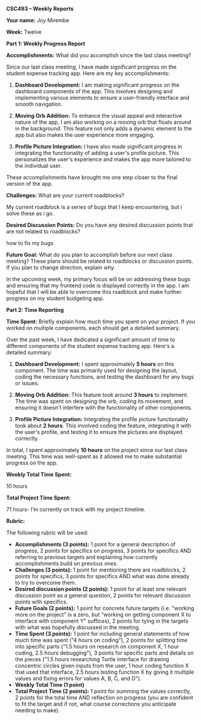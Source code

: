

**CSC493 – Weekly Reports**

**Your name:** Joy Mirembe

**Week:** Twelve

**Part 1: Weekly Progress Report**

**Accomplishments:** What did you accomplish since the last class meeting?

Since our last class meeting, I have made significant progress on the student expense tracking app. Here are my key accomplishments:

1. **Dashboard Development:** I am making significant progress on the dashboard components of the app. This involves designing and implementing various elements to ensure a user-friendly interface and smooth navigation.

2. **Moving Orb Addition:** To enhance the visual appeal and interactive nature of the app, I am also working on a moving orb that floats around in the background. This feature not only adds a dynamic element to the app but also makes the user experience more engaging.

3. **Profile Picture Integration:** I have also made significant progress in integrating the functionality of adding a user's profile picture. This personalizes the user's experience and makes the app more tailored to the individual user.

These accomplishments have brought me one step closer to the final version of the app. 

**Challenges:** What are your current roadblocks?

My current roadblock is a series of bugs that I keep encountering, but i solve these as i go.
 

**Desired Discussion Points:** Do you have any desired discussion points that are not related to roadblocks?

 how to fix my bugs
 
**Future Goal:** What do you plan to accomplish before our next class meeting? These plans should be related to roadblocks or discussion points. If you plan to change direction, explain why.

 In the upcoming week, my primary focus will be on addressing these bugs and ensuring that my frontend code is displayed correctly in the app. I am hopeful that I will be able to overcome this roadblock and make further progress on my student budgeting app. 
 

**Part 2: Time Reporting**

**Time Spent:** Briefly explain how much time you spent on your project. If you worked on multiple components, each should get a detailed summary.

Over the past week, I have dedicated a significant amount of time to different components of the student expense tracking app. Here's a detailed summary:

1. **Dashboard Development:** I spent approximately **5 hours** on this component. The time was primarily used for designing the layout, coding the necessary functions, and testing the dashboard for any bugs or issues.

2. **Moving Orb Addition:** This feature took around **3 hours** to implement. The time was spent on designing the orb, coding its movement, and ensuring it doesn't interfere with the functionality of other components.

3. **Profile Picture Integration:** Integrating the profile picture functionality took about **2 hours**. This involved coding the feature, integrating it with the user's profile, and testing it to ensure the pictures are displayed correctly.

In total, I spent approximately **10 hours** on the project since our last class meeting. This time was well-spent as it allowed me to make substantial progress on the app.


**Weekly Total Time Spent:**

10 hours

**Total Project Time Spent:**

71 hours- I’m currently on track with my project timeline.

**Rubric:**

The following rubric will be used:

- **Accomplishments (3 points):** 1 point for a general description of progress, 2 points for specifics on progress, 3 points for specifics AND referring to previous targets and explaining how currently accomplishments build on previous ones.
- **Challenges (3 points):** 1 point for mentioning there are roadblocks, 2 points for specifics, 3 points for specifics AND what was done already to try to overcome them.
- **Desired discussion points (2 points):** 1 point for at least one relevant discussion point as a general question, 2 points for relevant discussion points with specifics.
- **Future Goals (2 points):** 1 point for concrete future targets (i.e. "working more on the project" is a zero, but "working on getting component X to interface with component Y" suffices), 2 points for tying in the targets with what was hopefully discussed in the meeting.
- **Time Spent (3 points):** 1 point for including general statements of how much time was spent ("4 hours on coding"), 2 points for splitting time into specific parts ("1.5 hours on research on component X, 1 hour coding, 2.5 hours debugging"), 3 points for specific parts and details on the pieces ("1.5 hours researching Turtle interface for drawing concentric circles given inputs from the user, 1 hour coding function X that used that interface, 2.5 hours testing function X by giving it multiple values and fixing errors for values A, B, C, and D").
- **Weekly Total Time (1 point)**
- **Total Project Time (2 points):** 1 point for summing the values correctly, 2 points for the total time AND reflection on progress (you are confident to fit the target and if not, what course corrections you anticipate needing to make).
